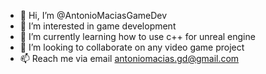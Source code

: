 - 👋 Hi, I’m @AntonioMaciasGameDev
- 👀 I’m interested in game development
- 🌱 I’m currently learning how to use c++ for unreal engine
- 💞️ I’m looking to collaborate on any video game project
- 📫 Reach me via email antoniomacias.gd@gmail.com

<!---
AntonioMaciasGameDev/AntonioMaciasGameDev is a ✨ special ✨ repository because its `README.md` (this file) appears on your GitHub profile.
You can click the Preview link to take a look at your changes.
--->
